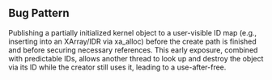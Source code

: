 ## Bug Pattern

Publishing a partially initialized kernel object to a user-visible ID map (e.g., inserting into an XArray/IDR via xa_alloc) before the create path is finished and before securing necessary references. This early exposure, combined with predictable IDs, allows another thread to look up and destroy the object via its ID while the creator still uses it, leading to a use-after-free.
